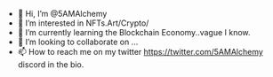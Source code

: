 - 👋 Hi, I’m @5AMAlchemy
- 👀 I’m interested in NFTs.Art/Crypto/
- 🌱 I’m currently learning the Blockchain Economy..vague I know.
- 💞️ I’m looking to collaborate on ...
- 📫 How to reach me on my twitter https://twitter.com/5AMAlchemy discord in the bio.

<!---
5AMAlchemy/5AMAlchemy is a ✨ special ✨ repository because its `README.md` (this file) appears on your GitHub profile.
You can click the Preview link to take a look at your changes.
--->
